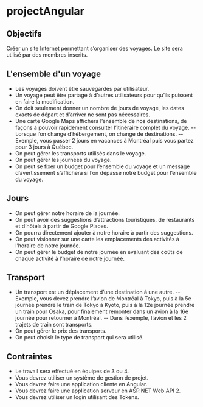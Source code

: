 # projectAngular

## Objectifs
Créer un site Internet permettant s’organiser des voyages.
Le site sera utilisé par des membres inscrits. 

## L'ensemble d'un voyage
-	Les voyages doivent être sauvegardés par utilisateur.
-	Un voyage peut être partagé à d’autres utilisateurs pour qu’ils puissent en faire la modification.
-	On doit seulement donner un nombre de jours de voyage, les dates exacts de départ et d’arriver ne sont pas nécessaires.
-	Une carte Google Maps affichera l’ensemble de nos destinations, de façons à pouvoir rapidement consulter l’itinéraire complet du voyage.
--	Lorsque l’on change d’hébergement, on change de destinations.
--	Exemple, vous passer 2 jours en vacances à Montréal puis vous partez pour 3 jours à Québec.
-	On peut gérer les transports utilisés dans le voyage.
-	On peut gérer les journées du voyage.
-	On peut se fixer un budget pour l’ensemble du voyage et un message d’avertissement s’affichera si l’on dépasse notre budget pour l’ensemble du voyage.

## Jours
-	On peut gérer notre horaire de la journée.
- On peut avoir des suggestions d’attractions touristiques, de restaurants et d’hôtels à partir de Google Places.
-	On pourra directement ajouter à notre horaire à partir des suggestions.
-	On peut visionner sur une carte les emplacements des activités à l’horaire de notre journée.
-	On peut gérer le budget de notre journée en évaluant des coûts de chaque activité à l’horaire de notre journée.

## Transport 
-	Un transport est un déplacement d’une destination à une autre.
--	Exemple, vous devez prendre l’avion de Montréal à Tokyo, puis à la 5e journée prendre le train de Tokyo à Kyoto, puis à la 12e journée prendre un train pour Osaka, pour finalement remonter dans un avion à la 16e journée pour retourner à Montréal.
--	Dans l’exemple, l’avion et les 2 trajets de train sont transports.
-	On peut gérer le prix des transports.
-	On peut choisir le type de transport qui sera utilisé.

## Contraintes
-	Le travail sera effectué en équipes de 3 ou 4.
-	Vous devrez utiliser un système de gestion de projet.
-	Vous devrez faire une application cliente en Angular.
-	Vous devrez faire une application serveur en ASP.NET Web API 2.
-	Vous devrez utiliser un login utilisant des Tokens.
